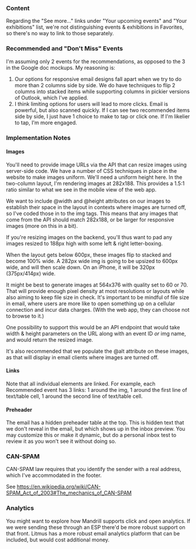 ### Content

Regarding the "See more..." links under "Your upcoming events" and "Your exhibitions" list, we're not distinguishing events & exhibitions in Favorites, so there's no way to link to those separately.

### Recommended and "Don't Miss" Events

I'm assuming only 2 events for the recommendations, as opposed to the 3 in the Google doc mockups. My reasoning is:

1. Our options for responsive email designs fall apart when we try to do more than 2 columns side by side. We do have techniques to flip 2 columns into stacked items while supporting columns in pickier versions of Outlook, which I've applied.
2. I think limiting options for users will lead to more clicks. Email is powerful, but also scanned quickly. If I can see two recommended items side by side, I just have 1 choice to make to tap or click one. If I'm likelier to tap, I'm more engaged.

### Implementation Notes

#### Images

You'll need to provide image URLs via the API that can resize images using server-side code. We have a number of CSS techniques in place in the website to make images uniform. We'll need a uniform height here. In the two-column layout, I'm rendering images at 282x188. This provides a 1.5:1 ratio similar to what we see in the mobile view of the web app.

We want to include @width and @height attributes on our images to establish their space in the layout in contexts where images are turned off, so I've coded those in to the img tags. This means that any images that come from the API should match 282x188, or be larger for responsive images (more on this in a bit).

If you're resizing images on the backend, you'll thus want to pad any images resized to 188px high with some left & right letter-boxing.

When the layout gets below 600px, these images flip to stacked and become 100% wide. A 282px wide img is going to be upsized to 600px wide, and will then scale down. On an iPhone, it will be 320px (375px/414px) wide.

It might be best to generate images at 564x376 with quality set to 60 or 70. That will provide enough pixel density at most resolutions or layouts while also aiming to keep file size in check. It's important to be mindful of file size in email, where users are more like to open something up on a cellular connection and incur data charges. (With the web app, they can choose not to browse to it.)

One possibility to support this would be an API endpoint that would take width & height parameters on the URL along with an event ID *or* img name, and would return the resized image.

It's also recommended that we populate the @alt attribute on these images, as that will display in email clients where images are turned off.

#### Links

Note that all individual elements are linked. For example, each Recommended event has 3 links: 1 around the img, 1 around the first line of text/table cell, 1 around the second line of text/table cell.

#### Preheader

The email has a hidden preheader table at the top. This is hidden text that we don't reveal in the email, but which shows up in the inbox preview. You may customize this or make it dynamic, but do a personal inbox test to review it as you won't see it without doing so.

### CAN-SPAM

CAN-SPAM law requires that you identify the sender with a real address, which I've accommodated in the footer.

See https://en.wikipedia.org/wiki/CAN-SPAM_Act_of_2003#The_mechanics_of_CAN-SPAM

### Analytics

You might want to explore how Mandrill supports click and open analytics. If we were sending these through an ESP there'd be more robust support on that front. Litmus has a more robust email analytics platform that can be included, but would cost additional money.